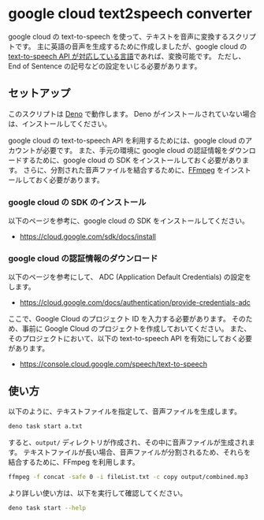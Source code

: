 # google cloud text2speech converter

google cloud の text-to-speech を使って、テキストを音声に変換するスクリプトです。
主に英語の音声を生成するために作成しましたが、google cloud の [text-to-speech API が対応している言語](https://cloud.google.com/text-to-speech/docs/voices)であれば、変換可能です。
ただし、End of Sentence の記号などの設定をいじる必要があります。

## セットアップ
このスクリプトは [Deno](https://deno.land/) で動作します。
Deno がインストールされていない場合は、インストールしてください。

google cloud の text-to-speech API を利用するためには、google cloud のアカウントが必要です。
また、手元の環境に google cloud の認証情報をダウンロードするために、google cloud の SDK をインストールしておく必要があります。
さらに、分割された音声ファイルを結合するために、[FFmpeg](https://ffmpeg.org/) をインストールしておく必要があります。


### google cloud の SDK のインストール
以下のページを参考に、google cloud の SDK をインストールしてください。

- https://cloud.google.com/sdk/docs/install

### google cloud の認証情報のダウンロード
以下のページを参考にして、 ADC (Application Default Credentials) の設定をします。

- https://cloud.google.com/docs/authentication/provide-credentials-adc

ここで、Google Cloud のプロジェクト ID を入力する必要があります。
そのため、事前に Google Cloud のプロジェクトを作成しておいてください。
また、そのプロジェクトにおいて、以下の text-to-speech API を有効にしておく必要があります。

- https://console.cloud.google.com/speech/text-to-speech

## 使い方

以下のように、テキストファイルを指定して、音声ファイルを生成します。

```bash
deno task start a.txt
```

すると、`output/` ディレクトリが作成され、その中に音声ファイルが生成されます。
テキストファイルが長い場合、音声ファイルが分割されるため、それらを結合するために、FFmpeg を利用します。

```bash
ffmpeg -f concat -safe 0 -i fileList.txt -c copy output/combined.mp3
```

より詳しい使い方は、以下を実行して確認してください。

```bash
deno task start --help
```